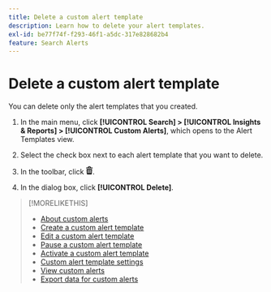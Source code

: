 ```yaml
---
title: Delete a custom alert template
description: Learn how to delete your alert templates.
exl-id: be77f74f-f293-46f1-a5dc-317e828682b4
feature: Search Alerts
---
```

# Delete a custom alert template

You can delete only the alert templates that you created.

1.  In the main menu, click **[!UICONTROL Search] > [!UICONTROL Insights & Reports] > [!UICONTROL Custom Alerts]**, which opens to the Alert Templates view.

1.  Select the check box next to each alert template that you want to delete.

1.  In the toolbar, click ![Delete](/help/search-social-commerce/assets/delete.png "Delete").

1.  In the dialog box, click **[!UICONTROL Delete]**.

>[!MORELIKETHIS]
>
>* [About custom alerts](alert-about.md)
>* [Create a custom alert template](alert-template-create.md)
>* [Edit a custom alert template](alert-template-edit.md)
>* [Pause a custom alert template](alert-template-pause.md)
>* [Activate a custom alert template](alert-template-activate.md)
>* [Custom alert template settings](alert-template-settings.md)
>* [View custom alerts](alert-view.md)
>* [Export data for custom alerts](alert-export-data.md)
